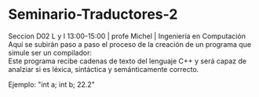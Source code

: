 # Seminario-Traductores-2
Seccion D02 L y I 13:00-15:00 | profe Michel | Ingeniería en Computación <br>
Aquí se subirán paso a paso el proceso de la creación de un programa que simule ser un compilador: <br>
Este programa recibe cadenas de texto del lenguaje C++ y será capaz de analziar si es léxica, sintáctica y semánticamente correcto. <br>

Ejemplo:
  "int a; int b; 22.2"
